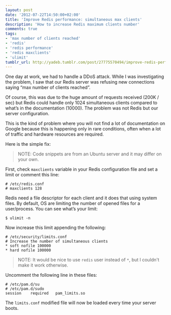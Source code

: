 ```yaml
---
layout: post
date: '2012-07-22T14:50:00+02:00'
title: 'Improve Redis performance: simultaneous max clients'
description: 'How to increase Redis maximum clients number'
comments: true
tags:
- 'max number of clients reached'
- 'redis'
- 'redis performance'
- 'redis maxclients'
- 'ulimit'
tumblr_url: http://yadeb.tumblr.com/post/27775570494/improve-redis-performance-simultaneous-max
---
```

One day at work, we had to handle a DDoS attack. While I was investigating the problem, I saw that our Redis server was refusing new connections saying “max number of clients reached”.

Of course, this was due to the huge amount of requests received (200K / sec) but Redis could handle only 1024 simultaneous clients compared to what’s in the documentation (10000). The problem was not Redis but our server configuration.

This is the kind of problem where you will not find a lot of documentation on Google because this is happening only in rare conditions, often when a lot of traffic and hardware resources are required.

Here is the simple fix:

> NOTE: Code snippets are from an Ubuntu server and it may differ on your own.

First, check `maxclients` variable in your Redis configuration file and set a limit or comment this line:

```
# /etc/redis.conf
# maxclients 128
```

Redis need a file descriptor for each client and it does that using system files. By default, OS are limiting the number of opened files for a user/process. You can see what’s your limit:

``` shell
$ ulimit -n
```

Now increase this limit appending the following:

```
# /etc/security/limits.conf
# Increase the number of simultaneous clients
* soft nofile 100000
* hard nofile 100000
```

> NOTE: It would be nice to use `redis` user instead of `*`, but I couldn't make it work otherwise.

Uncomment the following line in these files:

```
# /etc/pam.d/su 
# /etc/pam.d/sudo
session    required   pam_limits.so
```

The `limits.conf` modified file will now be loaded every time your server boots.

